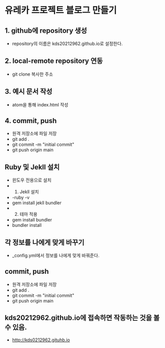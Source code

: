 # 유레카 프로젝트 블로그 만들기
## 1. github에 repository 생성 
* repository의 이름은 kds20212962.github.io로 설정한다.
## 2. local-remote repository 연동
* git clone 복사한 주소
## 3. 예시 문서 작성
* atom을 통해 index.html 작성
## 4. commit, push
* 원격 저장소에 파일 저장
* git add .
* git commit -m "initial commit"
* git push origin main

## Ruby 및 Jekll 설치
* 윈도우 전용으로 설치
* 1) Jekll 설치
*  -ruby -v
* gem install jekll bundler
* 2) 테마 적용
* gem install bundler
* bundler install

## 각 정보를 나에게 맞게 바꾸기
* _config.yml에서 정보를 나에게 맞게 바꿔준다.

## commit, push
* 원격 저장소에 파일 저장
* git add .
* git commit -m "initial commit"
* git push origin main

## kds20212962.github.io에 접속하면 작동하는 것을 볼 수 있음.
* http://kds0212962.gituhb.io
